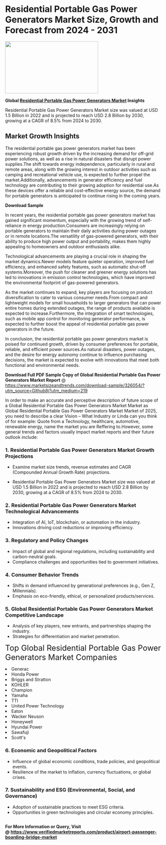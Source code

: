 <H1>Residential Portable Gas Power Generators Market Size, Growth and Forecast from 2024 - 2031</H1><img class="aligncenter size-medium wp-image-584254" src="https://thirdeyenews.in/wp-content/uploads/2024/09/Global-Market-Research-300x168.jpeg" alt="" width="300" height="168" /><p><strong>Global&nbsp;<a href="https://www.marketsizeandtrends.com/download-sample/326054/?utm_source=Github8j?utm_medium=219">Residential Portable Gas Power Generators Market</a> Insights</strong></p><p>Residential Portable Gas Power Generators Market size was valued at USD 1.5 Billion in 2022 and is projected to reach USD 2.8 Billion by 2030, growing at a CAGR of 8.5% from 2024 to 2030.</p><p><h2>Market Growth Insights</h2> <p>The residential portable gas power generators market has been experiencing robust growth driven by the increasing demand for off-grid power solutions, as well as a rise in natural disasters that disrupt power supplies.The shift towards energy independence, particularly in rural and remote areas, along with the growing interest in outdoor activities such as camping and recreational vehicle use, is expected to further propel the market.Additionally, advancements in generator efficiency and fuel technology are contributing to their growing adoption for residential use.As these devices offer a reliable and cost-effective energy source, the demand for portable generators is anticipated to continue rising in the coming years.</p> <p><strong>Download Sample</strong></p> <p>In recent years, the residential portable gas power generators market has gained significant momentum, especially with the growing trend of self-reliance in energy production.Consumers are increasingly relying on portable generators to maintain their daily activities during power outages or in remote locations.The versatility of gas-powered generators, with their ability to produce high power output and portability, makes them highly appealing to homeowners and outdoor enthusiasts alike.</p> <p>Technological advancements are playing a crucial role in shaping the market dynamics.Newer models feature quieter operation, improved fuel efficiency, and enhanced safety features, such as automatic shut-off systems.Moreover, the push for cleaner and greener energy solutions has led to innovations in emission control technologies, which have improved the environmental footprint of gas-powered generators.</p> <p>As the market continues to expand, key players are focusing on product diversification to cater to various consumer needs.From compact and lightweight models for small households to larger generators that can power entire homes during extended outages, the range of products available is expected to increase.Furthermore, the integration of smart technologies, such as mobile app control for monitoring generator performance, is expected to further boost the appeal of residential portable gas power generators in the future.</p> <p>In conclusion, the residential portable gas power generators market is poised for continued growth, driven by consumer preferences for portable, reliable, and efficient power sources.As natural disasters, power outages, and the desire for energy autonomy continue to influence purchasing decisions, the market is expected to evolve with innovations that meet both functional and environmental needs.</p> <p><span class=""><strong>Download Full PDF Sample Copy of Global Residential Portable Gas Power Generators Market Report</strong> @ <a href="https://www.marketsizeandtrends.com/download-sample/326054/?utm_source=Github8j?utm_medium=219" target="_blank">https://www.marketsizeandtrends.com/download-sample/326054/?utm_source=Github8j?utm_medium=219</a></span></p><p>In order to make an accurate and perceptive description of future scope of a Global&nbsp;Residential Portable Gas Power Generators Market Market as Global&nbsp;Residential Portable Gas Power Generators Market Market of 2025, you need to describe a clear Vision &ndash; What Industry or Linda can you think of for example: Quote from a Technology, healthcare, automotive, renewable energy, name the market you are Reffering to.However, some general trends and factors usually impact market reports and their future outlook include:</p><h3>1.&nbsp;<strong>Residential Portable Gas Power Generators Market Growth Projections</strong></h3><ul><li>Examine market size trends, revenue estimates and CAGR (Compounded Annual Growth Rate) projections.</li><li><p>Residential Portable Gas Power Generators Market size was valued at USD 1.5 Billion in 2022 and is projected to reach USD 2.8 Billion by 2030, growing at a CAGR of 8.5% from 2024 to 2030.</p></li></ul><h3>2.&nbsp;<strong>Residential Portable Gas Power Generators Market Technological Advancements</strong></h3><ul><li>Integration of AI, IoT, blockchain, or automation in the industry.</li><li>Innovations driving cost reductions or improving efficiency.</li></ul><h3>3.&nbsp;<strong>Regulatory and Policy Changes</strong></h3><ul><li>Impact of global and regional regulations, including sustainability and carbon-neutral goals.</li><li>Compliance challenges and opportunities tied to government initiatives.</li></ul><h3>4.&nbsp;<strong>Consumer Behavior Trends</strong></h3><ul><li>Shifts in demand influenced by generational preferences (e.g., Gen Z, Millennials).</li><li>Emphasis on eco-friendly, ethical, or personalized products/services.</li></ul><h3>5.&nbsp;<strong>Global Residential Portable Gas Power Generators Market Competitive Landscape</strong></h3><ul><li>Analysis of key players, new entrants, and partnerships shaping the industry.</li><li>Strategies for differentiation and market penetration.</li></ul><p data-pm-slice="1 1 []"><span style="color: inherit; font-family: inherit; font-size: 25px;">Top Global Residential Portable Gas Power Generators Market Companies</span></p><div class="" data-test-id=""><p><li>Generac</li><li> Honda Power</li><li> Briggs and Stratton</li><li> KOHLER</li><li> Champion</li><li> Yamaha</li><li> TTI</li><li> United Power Technology</li><li> Eaton</li><li> Wacker Neuson</li><li> Honeywell</li><li> Hyundai Power</li><li> Sawafuji</li><li> Scott's</li></p></div><h3>6.&nbsp;<strong>Economic and Geopolitical Factors</strong></h3><ul><li>Influence of global economic conditions, trade policies, and geopolitical events.</li><li>Resilience of the market to inflation, currency fluctuations, or global crises.</li></ul><h3>7.&nbsp;<strong>Sustainability and ESG (Environmental, Social, and Governance)</strong></h3><ul><li>Adoption of sustainable practices to meet ESG criteria.</li><li>Opportunities in green technologies and circular economy principles.</li></ul><h2><strong style="font-size: 14px;">For More Information or Query, Visit @&nbsp;</strong><a style="background-color: #ffffff; font-size: 14px;" href="https://www.marketsizeandtrends.com/report/residential-portable-gas-power-generators-market/" target="_blank">https://www.verifiedmarketreports.com/product/airport-passenger-boarding-bridge-market</a></h2>